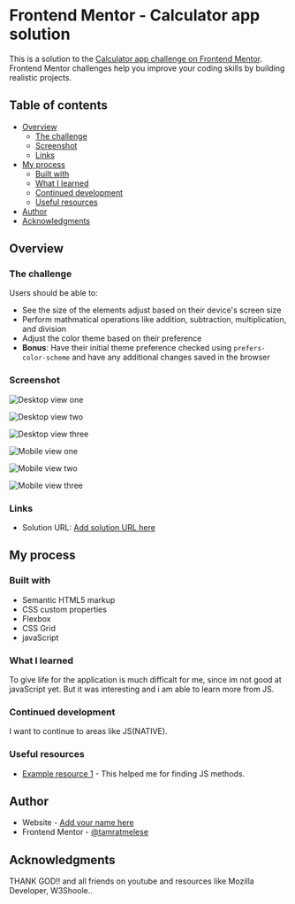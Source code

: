 # Frontend Mentor - Calculator app solution

This is a solution to the [Calculator app challenge on Frontend Mentor](https://www.frontendmentor.io/challenges/calculator-app-9lteq5N29). Frontend Mentor challenges help you improve your coding skills by building realistic projects.

## Table of contents

- [Overview](#overview)
  - [The challenge](#the-challenge)
  - [Screenshot](#screenshot)
  - [Links](#links)
- [My process](#my-process)
  - [Built with](#built-with)
  - [What I learned](#what-i-learned)
  - [Continued development](#continued-development)
  - [Useful resources](#useful-resources)
- [Author](#author)
- [Acknowledgments](#acknowledgments)

## Overview

### The challenge

Users should be able to:

- See the size of the elements adjust based on their device's screen size
- Perform mathmatical operations like addition, subtraction, multiplication, and division
- Adjust the color theme based on their preference
- **Bonus**: Have their initial theme preference checked using `prefers-color-scheme` and have any additional changes saved in the browser

### Screenshot

![Desktop view one](./images/screenshot_1.png)

![Desktop view two](./images/screenshot_2.png)

![Desktop view three](./images/screenshot_3.png)

![Mobile view one](./images/screenshot_mob1.png)

![Mobile view two](./images/screenshot_mob2.png)

![Mobile view three](./images/screenshot_mob3.png)

### Links

- Solution URL: [Add solution URL here](https://tm-calculator-app-front-end-mentor.netlify.app/)

## My process

### Built with

- Semantic HTML5 markup
- CSS custom properties
- Flexbox
- CSS Grid
- javaScript

### What I learned

To give life for the application is much difficalt for me, since im not good at javaScript yet. But it was interesting and i am able to learn more from JS.

### Continued development

I want to continue to areas like JS(NATIVE).

### Useful resources

- [Example resource 1](https://www.w3schools.com/) - This helped me for finding JS methods.

## Author

- Website - [Add your name here](https://tamesociallink-4.netlify.app/)
- Frontend Mentor - [@tamratmelese](https://www.frontendmentor.io/profile/tamratmelese)

## Acknowledgments

THANK GOD!!
and all friends on youtube and resources like Mozilla Developer, W3Shoole..
